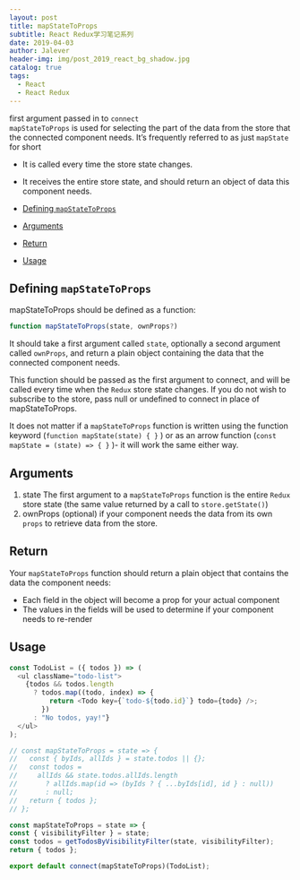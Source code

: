 ```yaml
---
layout: post
title: mapStateToProps
subtitle: React Redux学习笔记系列
date: 2019-04-03
author: Jalever
header-img: img/post_2019_react_bg_shadow.jpg
catalog: true
tags:
  - React
  - React Redux
---
```


first argument passed in to `connect`<br>
`mapStateToProps` is used for selecting the part of the data from the store that the connected component needs.
 It’s frequently referred to as just `mapState` for short

- It is called every time the store state changes.
- It receives the entire store state, and should return an object of data this component needs.

- [Defining `mapStateToProps`](#defining-mapstatetoprops)
- [Arguments](#arguments)
- [Return](#return)
- [Usage](#usage)

## Defining `mapStateToProps`
mapStateToProps should be defined as a function:
```javascript
function mapStateToProps(state, ownProps?)
```
It should take a first argument called `state`, optionally a second argument called `ownProps`, and return a plain object containing the data that the connected component needs.<br>

This function should be passed as the first argument to connect, and will be called every time when the `Redux` store state changes. If you do not wish to subscribe to the store, pass null or undefined to connect in place of mapStateToProps.<br>

It does not matter if a `mapStateToProps` function is written using the function keyword (`function mapState(state) { }` ) or as an arrow function (`const mapState = (state) => { }` )- it will work the same either way.

## Arguments
1. state
The first argument to a `mapStateToProps` function is the entire `Redux` store state (the same value returned by a call to `store.getState()`)
2. ownProps (optional)
if your component needs the data from its own `props` to retrieve data from the store.

## Return
Your `mapStateToProps` function should return a plain object that contains the data the component needs:
- Each field in the object will become a prop for your actual component
- The values in the fields will be used to determine if your component needs to re-render

## Usage
```javascript
const TodoList = ({ todos }) => (
  <ul className="todo-list">
    {todos && todos.length
      ? todos.map((todo, index) => {
          return <Todo key={`todo-${todo.id}`} todo={todo} />;
        })
      : "No todos, yay!"}
  </ul>
);

// const mapStateToProps = state => {
//   const { byIds, allIds } = state.todos || {};
//   const todos =
//     allIds && state.todos.allIds.length
//       ? allIds.map(id => (byIds ? { ...byIds[id], id } : null))
//       : null;
//   return { todos };
// };

const mapStateToProps = state => {
const { visibilityFilter } = state;
const todos = getTodosByVisibilityFilter(state, visibilityFilter);
return { todos };

export default connect(mapStateToProps)(TodoList);
```
